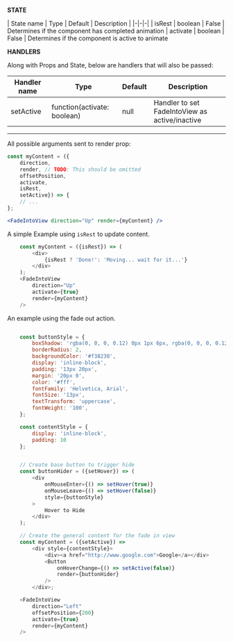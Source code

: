 **STATE**

| State name | Type | Default | Description |
|-|-|-|
| isRest | boolean | False | Determines if the component has completed animation
| activate | boolean | False | Determines if the component is active to animate

**HANDLERS**

Along with Props and State, below are handlers that will also be passed:

| Handler name | Type | Default | Description |
|-|-|-|-|
| setActive | function(activate: boolean) | null | Handler to set FadeIntoView as active/inactive |


<hr />

All possible arguments sent to render prop:
```jsx static
const myContent = ({
    direction,
    render, // TODO: This should be omitted
    offsetPosition,
    activate,
    isRest,
    setActive}) => {
    // ...
};

<FadeIntoView direction="Up" render={myContent} />
```

A simple Example using `isRest` to update content.
```js
    const myContent = ({isRest}) => (
        <div>
            {isRest ? 'Done!': 'Moving... wait for it...'}
        </div>
    );
    <FadeIntoView
        direction="Up"
        activate={true}
        render={myContent}
    />
```


An example using the fade out action.
```js

    const buttonStyle = {
        boxShadow: 'rgba(0, 0, 0, 0.12) 0px 1px 6px, rgba(0, 0, 0, 0.12) 0px 1px 4px',
        borderRadius: 2,
        backgroundColor: '#f38230',
        display: 'inline-block',
        padding: '13px 20px',
        margin: '20px 0',
        color: '#fff',
        fontFamily: 'Helvetica, Arial',
        fontSize: '13px',
        textTransform: 'uppercase',
        fontWeight: '100',
    };

    const contentStyle = {
        display: 'inline-block',
        padding: 10
    };


    // Create base button to trigger hide
    const buttonHider = ({setHover}) => (
        <div
            onMouseEnter={() => setHover(true)}
            onMouseLeave={() => setHover(false)}
            style={buttonStyle}
        >
            Hover to Hide
        </div>
    );

    // Create the general content for the fade in view
    const myContent = ({setActive}) =>
        <div style={contentStyle}>
            <div><a href="http://www.google.com">Google</a></div>
            <Button
                onHoverChange={() => setActive(false)}
                render={buttonHider}
            />
        </div>;

    <FadeIntoView
        direction="Left"
        offsetPosition={200}
        activate={true}
        render={myContent}
    />

```

